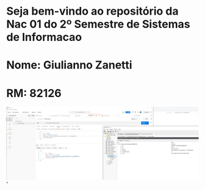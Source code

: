 # Seja bem-vindo ao repositório da Nac 01 do 2º Semestre de Sistemas de Informacao

# Nome: Giulianno Zanetti
# RM: 82126

![microservice](https://github.com/Giuzntt/NAC-01---MICROSERVICE/blob/main/POSTMAN%20E%20DADOS%20ARMAZENADOS%20NO%20BANCO%20DE%20DADOS.jpg)'
